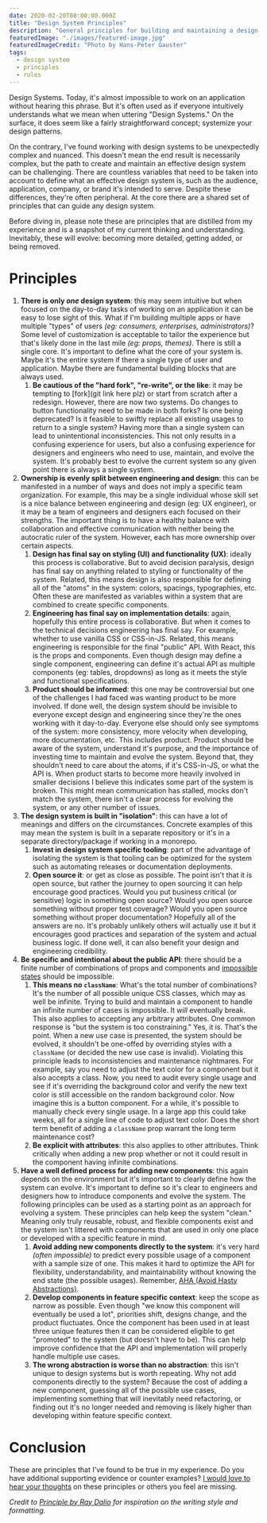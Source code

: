 ```yaml
---
date: 2020-02-20T08:00:00.000Z
title: "Design System Principles"
description: "General principles for building and maintaining a design system."
featuredImage: "./images/featured-image.jpg"
featuredImageCredit: "Photo by Hans-Peter Gauster"
tags:
  - design system
  - principles
  - rules
---
```


Design Systems. Today, it's almost impossible to work on an application without
hearing this phrase. But it's often used as if everyone intuitively understands
what we mean when uttering "Design Systems." On the surface, it does seem like
a fairly straightforward concept; systemize your design patterns.

On the contrary, I've found working with design systems to be unexpectedly
complex and nuanced. This doesn't mean the end result is necessarily complex,
but the path to create and maintain an effective design system can be
challenging. There are countless variables that need to be taken into account to
define what an effective design system is, such as the audience, application,
company, or brand it's intended to serve. Despite these differences, they're
often peripheral. At the core there are a shared set of principles that can
guide any design system.

Before diving in, please note these are principles that are distilled from my
experience and is a snapshot of my current thinking and understanding.
Inevitably, these will evolve: becoming more detailed, getting
added, or being removed.

# Principles

1. **There is only _one_ design system**:
   this may seem intuitive but when focused on the day-to-day tasks of working on
   an application it can be easy to lose sight of this. What if I'm building
   multiple apps or have multiple "types" of users _(eg: consumers, enterprises,
   administrators)_? Some level of customization is acceptable to tailor the
   experience but that's likely done in the last mile _(eg: props, themes)_.
   There is still a single core. It's important to define what the core of your
   system is. Maybe it's the entire system if there a single type of user and
   application. Maybe there are fundamental building blocks that are always used.
   1. **Be cautious of the "hard fork", "re-write", or the like**: it may be
      tempting to [fork](git link here plz) or start from scratch after a redesign.
      However, there are now two systems. Do changes to button functionality need
      to be made in both forks? Is one being deprecated? Is it feasible to swiftly
      replace all existing usages to return to a single system? Having more than
      a single system can lead to unintentional inconsistencies. This not only
      results in a confusing experience for users, but also a confusing experience
      for designers and engineers who need to use, maintain, and evolve the system.
      It's probably best to evolve the current system so any given point there is
      always a single system.
1. **Ownership is evenly split between engineering and design**: this can be
   manifested in a number of ways and does not imply a specific team organization.
   For example, this may be a single individual whose skill set is a nice balance
   between engineering and design (eg: UX engineer), or it may be a team of
   engineers and designers each focused on their strengths. The important thing
   is to have a healthy balance with collaboration and effective communication
   with neither being the autocratic ruler of the system. However, each has
   more ownership over certain aspects.
   1. **Design has final say on styling (UI) and functionality (UX)**: ideally
      this process is collaborative. But to avoid decision paralysis, design has
      final say on anything related to styling or functionality of the system.
      Related, this means design is also responsible for defining all of the
      "atoms" in the system: colors, spacings, typographies, etc. Often these
      are manifested as variables within a system that are combined to create
      specific components.
   1. **Engineering has final say on implementation details**: again, hopefully
      this entire process is collaborative. But when it comes to the technical
      decisions engineering has final say. For example, whether to use vanilla
      CSS or CSS-in-JS. Related, this means engineering is responsible for the final
      "public" API. With React, this is the props and components. Even though
      design may define a single component, engineering can define it's actual
      API as multiple components (eg: tables, dropdowns) as long as it meets the
      style and functional specifications.
   1. **Product should be informed**: this one may be controversial but one of
      the challenges I had faced was wanting product to be more involved. If done
      well, the design system should be invisible to everyone except design and
      engineering since they're the ones working with it day-to-day. Everyone
      else should only see symptoms of the system: more consistency, more velocity
      when developing, more documentation, etc. This includes product. Product
      should be aware of the system, understand it's purpose, and the importance
      of investing time to maintain and evolve the system. Beyond that, they
      shouldn't need to care about the atoms, if it's CSS-in-JS, or what the API
      is. When product starts to become more heavily involved in smaller decisions
      I believe this indicates some part of the system is broken. This might mean
      communication has stalled, mocks don't match the system, there isn't a clear
      process for evolving the system, or any other number of issues.
1. **The design system is built in "isolation"**: this can have a lot of meanings
   and differs on the circumstances. Concrete examples of this may mean the system
   is built in a separate repository or it's in a separate directory/package if
   working in a monorepo.
   1. **Invest in design system specific tooling**: part of the advantage of
      isolating the system is that tooling can be optimized for the system such
      as automating releases or documentation deployments.
   1. **Open source it**: or get as close as possible. The point isn't that it
      is open source, but rather the journey to open sourcing it can help
      encourage good practices. Would you put business critical (or sensitive)
      logic in something open source? Would you open source something without
      proper test coverage? Would you open source something without proper
      documentation? Hopefully all of the answers are no. It's probably unlikely
      others will actually use it but it encourages good practices and separation
      of the system and actual business logic. If done well, it can also benefit
      your design and engineering credibility.
1. **Be specific and intentional about the public API**: there should be a finite
   number of combinations of props and components and
   [impossible states](https://kentcdodds.com/blog/make-impossible-states-impossible)
   should be impossible.
   1. **This means no `className`**: What's
      the total number of combinations? It's the number of all possible unique
      CSS classes, which may as well be infinite. Trying to build and maintain a
      component to handle an infinite number of cases is impossible. It _will_
      eventually break. This also applies to accepting any arbitrary attributes.
      One common response is "but the system is too constraining." Yes, it is.
      That's the point. When a new use case is presented, the system should be
      evolved, it shouldn't be one-offed by overriding styles with a `className`
      (or decided the new use case is invalid). Violating this principle leads to
      inconsistencies and maintenance nightmares. For example, say you need to
      adjust the text color for a component but it also accepts a class. Now, you
      need to audit every single usage and see if it's overriding the background
      color and verify the new text color is still accessible on the random background
      color. Now imagine this is a button component. For a while, it's possible
      to manually check every single usage. In a large app this could take weeks,
      all for a single line of code to adjust text color. Does the short term
      benefit of adding a `className` prop warrant the long term maintenance cost?
   1. **Be explicit with attributes**: this also applies to other attributes.
      Think critically when adding a new prop whether or not it could result in the
      component having infinite combinations.
1. **Have a well defined process for adding new components**: this again depends
   on the environment but it's important to clearly define how the system can
   evolve. It's important to define so it's clear to engineers and designers
   how to introduce components and evolve the system. The following principles
   can be used as a starting point as an approach for evolving a system. These
   principles can help keep the system "clean." Meaning only truly reusable,
   robust, and flexible components exist and the system isn't littered with
   components that are used in only one place or developed with a specific
   feature in mind.
   1. **Avoid adding new components directly to the system**: it's very hard
      _(often impossible)_ to predict every possible usage of a component with a
      sample size of one. This makes it hard to optimize the API for flexibility,
      understandability, and maintainability without knowing the end state (the
      possible usages). Remember,
      [AHA (Avoid Hasty Abstractions)](https://kentcdodds.com/blog/aha-programming).
   1. **Develop components in feature specific context**: keep the scope as
      narrow as possible. Even though "we know this component will eventually be
      used a lot", priorities shift, designs change, and the product fluctuates.
      Once the component has been used in at least three unique features then it
      can be considered eligible to get "promoted" to the system (but doesn't have
      to be). This can help improve confidence that the API and implementation will
      properly handle multiple use cases.
   1. **The wrong abstraction is worse than no abstraction**: this isn't unique
      to design systems but is worth repeating. Why not add components directly to
      the system? Because the cost of adding a new component, guessing all of the
      possible use cases, implementing something that will inevitably need
      refactoring, or finding out it's no longer needed and removing is likely
      higher than developing within feature specific context.

# Conclusion

These are principles that I've found to be true in my experience. Do you have
additional supporting evidence or counter examples? [I would love to hear your
thoughts](https://twitter.com/spencerskovy) on these principles or others you
feel are missing.

_Credit to [Principle by Ray Dalio](https://www.goodreads.com/book/show/34536488-principles)
for inspiration on the writing style and formatting._
